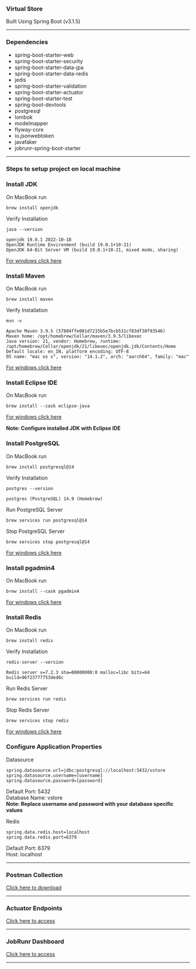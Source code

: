 ### Virtual Store 

Built Using Spring Boot (v3.1.5)

---

### Dependencies

* spring-boot-starter-web
* spring-boot-starter-security
* spring-boot-starter-data-jpa
* spring-boot-starter-data-redis
* jedis
* spring-boot-starter-validation
* spring-boot-starter-actuator
* spring-boot-starter-test
* spring-boot-devtools
* postgresql
* lombok
* modelmapper
* flyway-core
* io.jsonwebtoken
* javafaker
* jobrunr-spring-boot-starter

---

### Steps to setup project on local machine

### Install JDK

On MacBook run

```text
brew install openjdk
```
Verify Installation
```text
java --version
```
```text
openjdk 19.0.1 2022-10-18
OpenJDK Runtime Environment (build 19.0.1+10-21)
OpenJDK 64-Bit Server VM (build 19.0.1+10-21, mixed mode, sharing)
```
[For windows click here](https://phoenixnap.com/kb/install-java-windows)

### Install Maven

On MacBook run

```text
brew install maven
```
Verify Installation
```text
mvn -v
```
```text
Apache Maven 3.9.5 (57804ffe001d7215b5e7bcb531cf83df38f93546)
Maven home: /opt/homebrew/Cellar/maven/3.9.5/libexec
Java version: 21, vendor: Homebrew, runtime: /opt/homebrew/Cellar/openjdk/21/libexec/openjdk.jdk/Contents/Home
Default locale: en_IN, platform encoding: UTF-8
OS name: "mac os x", version: "14.1.2", arch: "aarch64", family: "mac"
```
[For windows click here](https://phoenixnap.com/kb/install-maven-windows)


### Install Eclipse IDE

On MacBook run

```text
brew install --cask eclipse-java
```
[For windows click here](https://www.eclipse.org/downloads/)

**Note: Configure installed JDK with Eclipse IDE**

### Install PostgreSQL

On MacBook run

```text
brew install postgresql@14
```
Verify Installation
```text
postgres --version
```
```text
postgres (PostgreSQL) 14.9 (Homebrew)
```
Run PostgreSQL Server
```text
brew services run postgresql@14
```
Stop PostgreSQL Server
```text
brew services stop postgresql@14
```
[For windows click here](https://www.postgresql.org/download/)


### Install pgadmin4

On MacBook run

```text
brew install --cask pgadmin4
```
[For windows click here](https://www.pgadmin.org/download/pgadmin-4-windows/)

### Install Redis

On MacBook run

```text
brew install redis
```
Verify Installation
```text
redis-server --version
```
```text
Redis server v=7.2.3 sha=00000000:0 malloc=libc bits=64 build=96f23777753ded6c
```
Run Redis Server
```text
brew services run redis
```
Stop Redis Server
```text
brew services stop redis
```
[For windows click here](https://redis.io/docs/install/install-redis/install-redis-on-windows/)

### Configure Application Properties

Datasource
```text
spring.datasource.url=jdbc:postgresql://localhost:5432/vstore 
spring.datasource.username=[username]
spring.datasource.password=[password]
```
Default Port: 5432 <br>
Database Name: vstore <br>
**Note: Replace username and password with your database specific values**

Redis
```text
spring.data.redis.host=localhost
spring.data.redis.port=6379
```
Default Port: 6379 <br>
Host: localhost <br>

---

### Postman Collection

[Click here to download](https://github.com/iamazizbohra/spring-boot-virtual-store-backend/blob/master/Virtual-Store.postman_collection.json)

---

### Actuator Endpoints
[Click here to access](http://localhost:8080/api/v1/actuator)

---

### JobRunr Dashboard

[Click here to access](http://localhost:8000/)

---